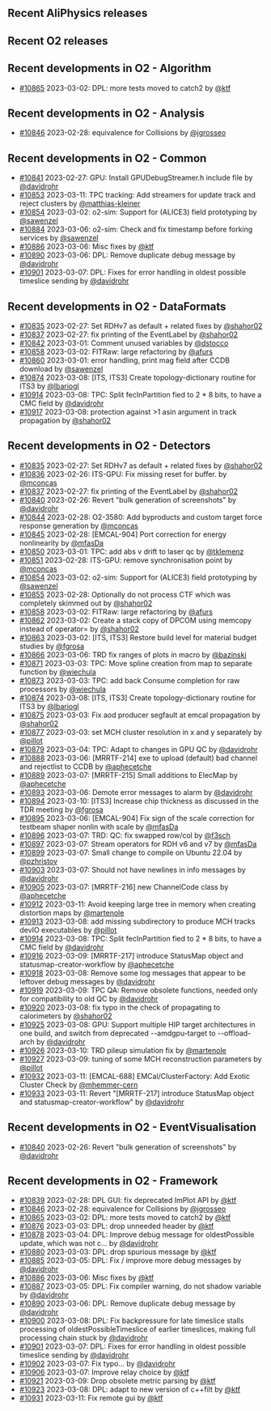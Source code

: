 ## Recent AliPhysics releases
## Recent O2 releases
## Recent developments in O2 - Algorithm
- [\#10865](https://github.com/AliceO2Group/AliceO2/pull/10865) 2023-03-02: DPL: more tests moved to catch2 by [@ktf](https://github.com/ktf)
## Recent developments in O2 - Analysis
- [\#10846](https://github.com/AliceO2Group/AliceO2/pull/10846) 2023-02-28: equivalence for Collisions by [@jgrosseo](https://github.com/jgrosseo)
## Recent developments in O2 - Common
- [\#10841](https://github.com/AliceO2Group/AliceO2/pull/10841) 2023-02-27: GPU: Install GPUDebugStreamer.h include file by [@davidrohr](https://github.com/davidrohr)
- [\#10853](https://github.com/AliceO2Group/AliceO2/pull/10853) 2023-03-11: TPC tracking: Add streamers for update track and reject clusters by [@matthias-kleiner](https://github.com/matthias-kleiner)
- [\#10854](https://github.com/AliceO2Group/AliceO2/pull/10854) 2023-03-02: o2-sim: Support for (ALICE3) field prototyping by [@sawenzel](https://github.com/sawenzel)
- [\#10884](https://github.com/AliceO2Group/AliceO2/pull/10884) 2023-03-06: o2-sim: Check and fix timestamp before forking services by [@sawenzel](https://github.com/sawenzel)
- [\#10886](https://github.com/AliceO2Group/AliceO2/pull/10886) 2023-03-06: Misc fixes by [@ktf](https://github.com/ktf)
- [\#10890](https://github.com/AliceO2Group/AliceO2/pull/10890) 2023-03-06: DPL: Remove duplicate debug message by [@davidrohr](https://github.com/davidrohr)
- [\#10901](https://github.com/AliceO2Group/AliceO2/pull/10901) 2023-03-07: DPL: Fixes for error handling in oldest possible timeslice sending by [@davidrohr](https://github.com/davidrohr)
## Recent developments in O2 - DataFormats
- [\#10835](https://github.com/AliceO2Group/AliceO2/pull/10835) 2023-02-27: Set RDHv7 as default + related fixes by [@shahor02](https://github.com/shahor02)
- [\#10837](https://github.com/AliceO2Group/AliceO2/pull/10837) 2023-02-27: fix printing of the EventLabel by [@shahor02](https://github.com/shahor02)
- [\#10842](https://github.com/AliceO2Group/AliceO2/pull/10842) 2023-03-01: Comment unused variables by [@dstocco](https://github.com/dstocco)
- [\#10858](https://github.com/AliceO2Group/AliceO2/pull/10858) 2023-03-02: FITRaw: large refactoring by [@afurs](https://github.com/afurs)
- [\#10860](https://github.com/AliceO2Group/AliceO2/pull/10860) 2023-03-01: error handling, print mag field after CCDB download by [@sawenzel](https://github.com/sawenzel)
- [\#10874](https://github.com/AliceO2Group/AliceO2/pull/10874) 2023-03-08: [ITS, ITS3] Create topology-dictionary routine for ITS3 by [@lbariogl](https://github.com/lbariogl)
- [\#10914](https://github.com/AliceO2Group/AliceO2/pull/10914) 2023-03-08: TPC: Split fecInPartition fied to 2 * 8 bits, to have a CMC field by [@davidrohr](https://github.com/davidrohr)
- [\#10917](https://github.com/AliceO2Group/AliceO2/pull/10917) 2023-03-08: protection against >1 asin argument in track propagation by [@shahor02](https://github.com/shahor02)
## Recent developments in O2 - Detectors
- [\#10835](https://github.com/AliceO2Group/AliceO2/pull/10835) 2023-02-27: Set RDHv7 as default + related fixes by [@shahor02](https://github.com/shahor02)
- [\#10836](https://github.com/AliceO2Group/AliceO2/pull/10836) 2023-02-26: ITS-GPU: Fix missing reset for buffer. by [@mconcas](https://github.com/mconcas)
- [\#10837](https://github.com/AliceO2Group/AliceO2/pull/10837) 2023-02-27: fix printing of the EventLabel by [@shahor02](https://github.com/shahor02)
- [\#10840](https://github.com/AliceO2Group/AliceO2/pull/10840) 2023-02-26: Revert "bulk generation of screenshots" by [@davidrohr](https://github.com/davidrohr)
- [\#10844](https://github.com/AliceO2Group/AliceO2/pull/10844) 2023-02-28: O2-3580: Add byproducts and custom target force response generation by [@mconcas](https://github.com/mconcas)
- [\#10845](https://github.com/AliceO2Group/AliceO2/pull/10845) 2023-02-28: [EMCAL-904] Port correction for energy nonlinearity by [@mfasDa](https://github.com/mfasDa)
- [\#10850](https://github.com/AliceO2Group/AliceO2/pull/10850) 2023-03-01: TPC: add abs v drift to laser qc by [@tklemenz](https://github.com/tklemenz)
- [\#10851](https://github.com/AliceO2Group/AliceO2/pull/10851) 2023-02-28: ITS-GPU: remove synchronisation point by [@mconcas](https://github.com/mconcas)
- [\#10854](https://github.com/AliceO2Group/AliceO2/pull/10854) 2023-03-02: o2-sim: Support for (ALICE3) field prototyping by [@sawenzel](https://github.com/sawenzel)
- [\#10855](https://github.com/AliceO2Group/AliceO2/pull/10855) 2023-02-28: Optionally do not process CTF which was completely skimmed out by [@shahor02](https://github.com/shahor02)
- [\#10858](https://github.com/AliceO2Group/AliceO2/pull/10858) 2023-03-02: FITRaw: large refactoring by [@afurs](https://github.com/afurs)
- [\#10862](https://github.com/AliceO2Group/AliceO2/pull/10862) 2023-03-02: Create a stack copy of DPCOM using memcopy instead of operator= by [@shahor02](https://github.com/shahor02)
- [\#10863](https://github.com/AliceO2Group/AliceO2/pull/10863) 2023-03-02: [ITS, ITS3] Restore build level for material budget studies by [@fgrosa](https://github.com/fgrosa)
- [\#10866](https://github.com/AliceO2Group/AliceO2/pull/10866) 2023-03-06: TRD fix ranges of plots in macro by [@bazinski](https://github.com/bazinski)
- [\#10871](https://github.com/AliceO2Group/AliceO2/pull/10871) 2023-03-03: TPC: Move spline creation from map to separate function by [@wiechula](https://github.com/wiechula)
- [\#10873](https://github.com/AliceO2Group/AliceO2/pull/10873) 2023-03-03: TPC: add back Consume completion for raw processors by [@wiechula](https://github.com/wiechula)
- [\#10874](https://github.com/AliceO2Group/AliceO2/pull/10874) 2023-03-08: [ITS, ITS3] Create topology-dictionary routine for ITS3 by [@lbariogl](https://github.com/lbariogl)
- [\#10875](https://github.com/AliceO2Group/AliceO2/pull/10875) 2023-03-03: Fix aod producer segfault at emcal propagation by [@shahor02](https://github.com/shahor02)
- [\#10877](https://github.com/AliceO2Group/AliceO2/pull/10877) 2023-03-03: set MCH cluster resolution in x and y separately by [@pillot](https://github.com/pillot)
- [\#10879](https://github.com/AliceO2Group/AliceO2/pull/10879) 2023-03-04: TPC: Adapt to changes in GPU QC by [@davidrohr](https://github.com/davidrohr)
- [\#10888](https://github.com/AliceO2Group/AliceO2/pull/10888) 2023-03-06: [MRRTF-214] exe to upload (default) bad channel and rejectlist to CCDB by [@aphecetche](https://github.com/aphecetche)
- [\#10889](https://github.com/AliceO2Group/AliceO2/pull/10889) 2023-03-07: [MRRTF-215] Small additions to ElecMap by [@aphecetche](https://github.com/aphecetche)
- [\#10893](https://github.com/AliceO2Group/AliceO2/pull/10893) 2023-03-06: Demote error messages to alarm by [@davidrohr](https://github.com/davidrohr)
- [\#10894](https://github.com/AliceO2Group/AliceO2/pull/10894) 2023-03-10: [ITS3] Increase chip thickness as discussed in the TDR meeting by [@fgrosa](https://github.com/fgrosa)
- [\#10895](https://github.com/AliceO2Group/AliceO2/pull/10895) 2023-03-06: [EMCAL-904] Fix sign of the scale correction for testbeam shaper nonlin with scale by [@mfasDa](https://github.com/mfasDa)
- [\#10896](https://github.com/AliceO2Group/AliceO2/pull/10896) 2023-03-07: TRD: QC: fix swapped row/col by [@f3sch](https://github.com/f3sch)
- [\#10897](https://github.com/AliceO2Group/AliceO2/pull/10897) 2023-03-07: Stream operators for RDH v6 and v7 by [@mfasDa](https://github.com/mfasDa)
- [\#10899](https://github.com/AliceO2Group/AliceO2/pull/10899) 2023-03-07: Small change to compile on Ubuntu 22.04 by [@pzhristov](https://github.com/pzhristov)
- [\#10903](https://github.com/AliceO2Group/AliceO2/pull/10903) 2023-03-07: Should not have newlines in info messages by [@davidrohr](https://github.com/davidrohr)
- [\#10905](https://github.com/AliceO2Group/AliceO2/pull/10905) 2023-03-07: [MRRTF-216] new ChannelCode class by [@aphecetche](https://github.com/aphecetche)
- [\#10912](https://github.com/AliceO2Group/AliceO2/pull/10912) 2023-03-11: Avoid keeping large tree in memory when creating distortion maps by [@martenole](https://github.com/martenole)
- [\#10913](https://github.com/AliceO2Group/AliceO2/pull/10913) 2023-03-08: add missing subdirectory to produce MCH tracks devIO executables by [@pillot](https://github.com/pillot)
- [\#10914](https://github.com/AliceO2Group/AliceO2/pull/10914) 2023-03-08: TPC: Split fecInPartition fied to 2 * 8 bits, to have a CMC field by [@davidrohr](https://github.com/davidrohr)
- [\#10916](https://github.com/AliceO2Group/AliceO2/pull/10916) 2023-03-09: [MRRTF-217] introduce StatusMap object and statusmap-creator-workflow by [@aphecetche](https://github.com/aphecetche)
- [\#10918](https://github.com/AliceO2Group/AliceO2/pull/10918) 2023-03-08: Remove some log messages that appear to be leftover debug messages by [@davidrohr](https://github.com/davidrohr)
- [\#10919](https://github.com/AliceO2Group/AliceO2/pull/10919) 2023-03-09: TPC QA: Remove obsolete functions, needed only for compatibility to old QC by [@davidrohr](https://github.com/davidrohr)
- [\#10920](https://github.com/AliceO2Group/AliceO2/pull/10920) 2023-03-08: fix typo in the check of propagating to calorimeters by [@shahor02](https://github.com/shahor02)
- [\#10925](https://github.com/AliceO2Group/AliceO2/pull/10925) 2023-03-08: GPU: Support multiple HIP target architectures in one build, and switch from deprecated --amdgpu-target to --offload-arch by [@davidrohr](https://github.com/davidrohr)
- [\#10926](https://github.com/AliceO2Group/AliceO2/pull/10926) 2023-03-10: TRD pileup simulation fix by [@martenole](https://github.com/martenole)
- [\#10927](https://github.com/AliceO2Group/AliceO2/pull/10927) 2023-03-09: tuning of some MCH reconstruction parameters by [@pillot](https://github.com/pillot)
- [\#10932](https://github.com/AliceO2Group/AliceO2/pull/10932) 2023-03-11: [EMCAL-688] EMCal/ClusterFactory: Add Exotic Cluster Check by [@mhemmer-cern](https://github.com/mhemmer-cern)
- [\#10933](https://github.com/AliceO2Group/AliceO2/pull/10933) 2023-03-11: Revert "[MRRTF-217] introduce StatusMap object and statusmap-creator-workflow" by [@davidrohr](https://github.com/davidrohr)
## Recent developments in O2 - EventVisualisation
- [\#10840](https://github.com/AliceO2Group/AliceO2/pull/10840) 2023-02-26: Revert "bulk generation of screenshots" by [@davidrohr](https://github.com/davidrohr)
## Recent developments in O2 - Framework
- [\#10839](https://github.com/AliceO2Group/AliceO2/pull/10839) 2023-02-28: DPL GUI: fix deprecated ImPlot API by [@ktf](https://github.com/ktf)
- [\#10846](https://github.com/AliceO2Group/AliceO2/pull/10846) 2023-02-28: equivalence for Collisions by [@jgrosseo](https://github.com/jgrosseo)
- [\#10865](https://github.com/AliceO2Group/AliceO2/pull/10865) 2023-03-02: DPL: more tests moved to catch2 by [@ktf](https://github.com/ktf)
- [\#10876](https://github.com/AliceO2Group/AliceO2/pull/10876) 2023-03-03: DPL: drop unneeded header by [@ktf](https://github.com/ktf)
- [\#10878](https://github.com/AliceO2Group/AliceO2/pull/10878) 2023-03-04: DPL: Improve debug message for oldestPossible update, which was not c… by [@davidrohr](https://github.com/davidrohr)
- [\#10880](https://github.com/AliceO2Group/AliceO2/pull/10880) 2023-03-03: DPL: drop spurious message by [@ktf](https://github.com/ktf)
- [\#10885](https://github.com/AliceO2Group/AliceO2/pull/10885) 2023-03-05: DPL: Fix / improve more debug messages by [@davidrohr](https://github.com/davidrohr)
- [\#10886](https://github.com/AliceO2Group/AliceO2/pull/10886) 2023-03-06: Misc fixes by [@ktf](https://github.com/ktf)
- [\#10887](https://github.com/AliceO2Group/AliceO2/pull/10887) 2023-03-05: DPL: Fix compiler warning, do not shadow variable by [@davidrohr](https://github.com/davidrohr)
- [\#10890](https://github.com/AliceO2Group/AliceO2/pull/10890) 2023-03-06: DPL: Remove duplicate debug message by [@davidrohr](https://github.com/davidrohr)
- [\#10900](https://github.com/AliceO2Group/AliceO2/pull/10900) 2023-03-08: DPL: Fix backpressure for late timeslice stalls processing of oldestPossibleTimeslice of earlier timeslices, making full processing chain stuck by [@davidrohr](https://github.com/davidrohr)
- [\#10901](https://github.com/AliceO2Group/AliceO2/pull/10901) 2023-03-07: DPL: Fixes for error handling in oldest possible timeslice sending by [@davidrohr](https://github.com/davidrohr)
- [\#10902](https://github.com/AliceO2Group/AliceO2/pull/10902) 2023-03-07: Fix typo... by [@davidrohr](https://github.com/davidrohr)
- [\#10906](https://github.com/AliceO2Group/AliceO2/pull/10906) 2023-03-07: Improve relay choice by [@ktf](https://github.com/ktf)
- [\#10921](https://github.com/AliceO2Group/AliceO2/pull/10921) 2023-03-09: Drop obsolete metric parsing by [@ktf](https://github.com/ktf)
- [\#10923](https://github.com/AliceO2Group/AliceO2/pull/10923) 2023-03-08: DPL: adapt to new version of c++filt by [@ktf](https://github.com/ktf)
- [\#10931](https://github.com/AliceO2Group/AliceO2/pull/10931) 2023-03-11: Fix remote gui by [@ktf](https://github.com/ktf)
